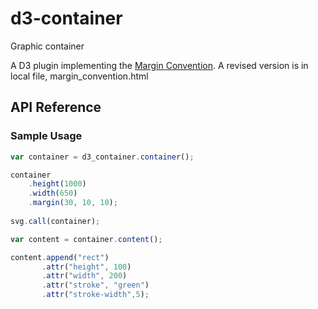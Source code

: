# d3-container

Graphic container 
 
A D3 plugin implementing the [Margin Convention](https://bl.ocks.org/mbostock/3019563).
A revised version is in local file, margin_convention.html

## API Reference

### Sample Usage

```js
var container = d3_container.container();

container
    .height(1000)
    .width(650)
    .margin(30, 10, 10);
    
svg.call(container);

var content = container.content();

content.append("rect")
       .attr("height", 100)
       .attr("width", 200)
       .attr("stroke", "green")
       .attr("stroke-width",5);

```
